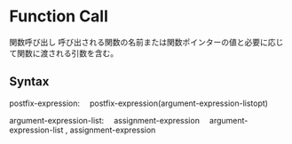 # Function Call
関数呼び出し
呼び出される関数の名前または関数ポインターの値と必要に応じて関数に渡される引数を含む。

## Syntax
postfix-expression:
 postfix-expression(argument-expression-listopt)

argument-expression-list:
 assignment-expression
 argument-expression-list , assignment-expression